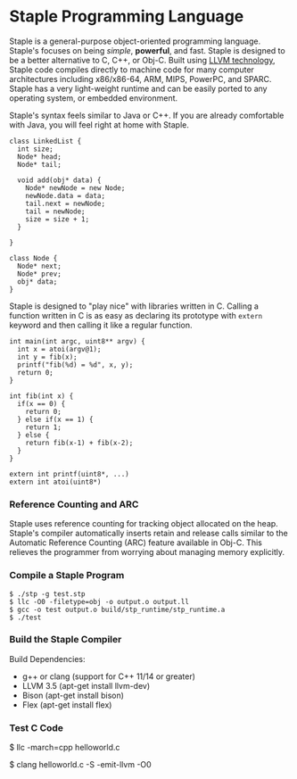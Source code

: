 
Staple Programming Language
============================

Staple is a general-purpose object-oriented programming language. Staple's focuses on being *simple*, __powerful__, and fast.
Staple is designed to be a better alternative to C, C++, or Obj-C. Built using [LLVM technology](http://llvm.org/), Staple
code compiles directly to machine code for many computer architectures including x86/x86-64, ARM, MIPS, PowerPC,
and SPARC. Staple has a very light-weight runtime and can be easily ported to any operating system, or embedded environment.

Staple's syntax feels similar to Java or C++. If you are already comfortable with Java, you will feel right at home
with Staple.

    class LinkedList {
      int size;
      Node* head;
      Node* tail;

      void add(obj* data) {
        Node* newNode = new Node;
        newNode.data = data;
        tail.next = newNode;
        tail = newNode;
        size = size + 1;
      }

    }

    class Node {
      Node* next;
      Node* prev;
      obj* data;
    }


Staple is designed to "play nice" with libraries written in C. Calling a function written in C is as easy as declaring
its prototype with `extern` keyword and then calling it like a regular function.

    int main(int argc, uint8** argv) {
      int x = atoi(argv@1);
      int y = fib(x);
      printf("fib(%d) = %d", x, y);
      return 0;
    }

    int fib(int x) {
      if(x == 0) {
        return 0;
      } else if(x == 1) {
        return 1;
      } else {
        return fib(x-1) + fib(x-2);
      }
    }

    extern int printf(uint8*, ...)
    extern int atoi(uint8*)


### Reference Counting and ARC ###

Staple uses reference counting for tracking object allocated on the heap. Staple's compiler automatically inserts
retain and release calls similar to the Automatic Reference Counting (ARC) feature available in Obj-C. This relieves
the programmer from worrying about managing memory explicitly.


### Compile a Staple Program ###


    $ ./stp -g test.stp
    $ llc -O0 -filetype=obj -o output.o output.ll
    $ gcc -o test output.o build/stp_runtime/stp_runtime.a
    $ ./test


### Build the Staple Compiler ###

Build Dependencies:
* g++ or clang (support for C++ 11/14 or greater)
* LLVM 3.5 (apt-get install llvm-dev)
* Bison (apt-get install bison)
* Flex (apt-get install flex)



### Test C Code ###

$ llc -march=cpp helloworld.c

$ clang helloworld.c -S -emit-llvm -O0
